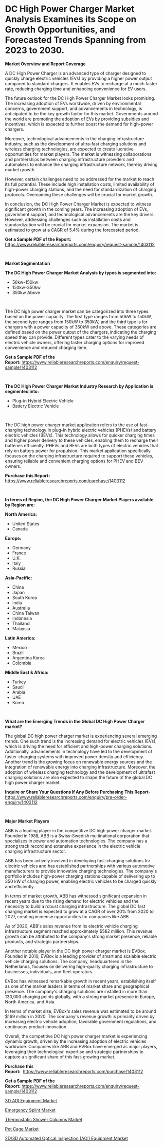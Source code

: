 <p><h1>DC High Power Charger Market Analysis Examines its Scope on Growth Opportunities, and Forecasted Trends Spanning from 2023 to 2030.</h1></p><p><strong>Market Overview and Report Coverage</strong></p>
<p><p>A DC High Power Charger is an advanced type of charger designed to quickly charge electric vehicles (EVs) by providing a higher power output compared to standard chargers. It enables EVs to recharge at a much faster rate, reducing charging time and enhancing convenience for EV users.</p><p>The future outlook for the DC High Power Charger Market looks promising. The increasing adoption of EVs worldwide, driven by environmental concerns, government support, and advancements in technology, is anticipated to be the key growth factor for this market. Governments around the world are promoting the adoption of EVs by providing subsidies and incentives, which is expected to further boost the demand for high-power chargers.</p><p>Moreover, technological advancements in the charging infrastructure industry, such as the development of ultra-fast charging solutions and wireless charging technologies, are expected to create lucrative opportunities for market players. The market is witnessing collaborations and partnerships between charging infrastructure providers and automakers to enhance the charging infrastructure network, thereby driving market growth.</p><p>However, certain challenges need to be addressed for the market to reach its full potential. These include high installation costs, limited availability of high-power charging stations, and the need for standardization of charging protocols. Overcoming these challenges will be crucial for market growth.</p><p>In conclusion, the DC High Power Charger Market is expected to witness significant growth in the coming years. The increasing adoption of EVs, government support, and technological advancements are the key drivers. However, addressing challenges such as installation costs and standardization will be crucial for market expansion. The market is estimated to grow at a CAGR of 5.4% during the forecasted period.</p></p>
<p><strong>Get a Sample PDF of the Report:</strong> <a href="https://www.reliableresearchreports.com/enquiry/request-sample/1403112">https://www.reliableresearchreports.com/enquiry/request-sample/1403112</a></p>
<p>&nbsp;</p>
<p><strong>Market Segmentation</strong></p>
<p><strong>The DC High Power Charger Market Analysis by types is segmented into:</strong></p>
<p><ul><li>50kw-150kw</li><li>150kw-350kw</li><li>350kw Above</li></ul></p>
<p>&nbsp;</p>
<p><p>The DC high power charger market can be categorized into three types based on the power capacity. The first type ranges from 50kW to 150kW, the second type ranges from 150kW to 350kW, and the third type is for chargers with a power capacity of 350kW and above. These categories are defined based on the power output of the chargers, indicating the charging speed they can provide. Different types cater to the varying needs of electric vehicle owners, offering faster charging options for improved convenience and reduced charging time.</p></p>
<p><strong>Get a Sample PDF of the Report:</strong>&nbsp;<a href="https://www.reliableresearchreports.com/enquiry/request-sample/1403112">https://www.reliableresearchreports.com/enquiry/request-sample/1403112</a></p>
<p>&nbsp;</p>
<p><strong>The DC High Power Charger Market Industry Research by Application is segmented into:</strong></p>
<p><ul><li>Plug-in Hybrid Electric Vehicle</li><li>Battery Electric Vehicle</li></ul></p>
<p>&nbsp;</p>
<p><p>The DC high power charger market application refers to the use of fast-charging technology in plug-in hybrid electric vehicles (PHEVs) and battery electric vehicles (BEVs). This technology allows for quicker charging times and higher power delivery to these vehicles, enabling them to recharge their batteries efficiently. PHEVs and BEVs are both types of electric vehicles that rely on battery power for propulsion. This market application specifically focuses on the charging infrastructure required to support these vehicles, ensuring reliable and convenient charging options for PHEV and BEV owners.</p></p>
<p><strong>Purchase this Report:</strong>&nbsp; <a href="https://www.reliableresearchreports.com/purchase/1403112">https://www.reliableresearchreports.com/purchase/1403112</a></p>
<p>&nbsp;</p>
<p><strong>In terms of Region, the DC High Power Charger Market Players available by Region are:</strong></p>
<p>
    <p> <strong> North America: </strong>
        <ul>
            <li>United States</li>
            <li>Canada</li>
        </ul>
        </p> 
    <p> <strong> Europe: </strong>
        <ul>
            <li>Germany</li>
            <li>France</li>
            <li>U.K.</li>
            <li>Italy</li>
            <li>Russia</li>
        </ul>
        </p> 
    <p> <strong> Asia-Pacific: </strong>
        <ul>
            <li>China</li>
            <li>Japan</li>
            <li>South Korea</li>
            <li>India</li>
            <li>Australia</li>
            <li>China Taiwan</li>
            <li>Indonesia</li>
            <li>Thailand</li>
            <li>Malaysia</li>
        </ul>
        </p> 
    <p> <strong> Latin America: </strong>
        <ul>
            <li>Mexico</li>
            <li>Brazil</li>
            <li>Argentina Korea</li>
            <li>Colombia</li>
        </ul>
        </p> 
    <p> <strong> Middle East & Africa: </strong>
        <ul>
            <li>Turkey</li>
            <li>Saudi</li>
            <li>Arabia</li>
            <li>UAE</li>
            <li>Korea</li>
        </ul>
    </p>
    </p>
<p>&nbsp;</p>
<p><strong>What are the Emerging Trends in the Global DC High Power Charger market?</strong></p>
<p><p>The global DC high power charger market is experiencing several emerging trends. One such trend is the increasing demand for electric vehicles (EVs), which is driving the need for efficient and high-power charging solutions. Additionally, advancements in technology have led to the development of faster-charging systems with improved power density and efficiency. Another trend is the growing focus on renewable energy sources and the integration of renewable energy into charging infrastructure. Moreover, the adoption of wireless charging technology and the development of ultrafast charging solutions are also expected to shape the future of the global DC high power charger market.</p></p>
<p><strong>Inquire or Share Your Questions If Any Before Purchasing This Report</strong>- <a href="https://www.reliableresearchreports.com/enquiry/pre-order-enquiry/1403112">https://www.reliableresearchreports.com/enquiry/pre-order-enquiry/1403112</a></p>
<p>&nbsp;</p>
<p><strong>Major Market Players</strong></p>
<p><p>ABB is a leading player in the competitive DC high power charger market. Founded in 1988, ABB is a Swiss-Swedish multinational corporation that specializes in power and automation technologies. The company has a strong track record and extensive experience in the electric vehicle charging infrastructure sector.</p><p>ABB has been actively involved in developing fast-charging solutions for electric vehicles and has established partnerships with various automotive manufacturers to provide innovative charging technologies. The company's portfolio includes high-power charging stations capable of delivering up to 350 kW of charging power, enabling electric vehicles to be charged quickly and efficiently.</p><p>In terms of market growth, ABB has witnessed significant expansion in recent years due to the rising demand for electric vehicles and the necessity to build a robust charging infrastructure. The global DC fast charging market is expected to grow at a CAGR of over 20% from 2020 to 2027, creating immense opportunities for companies like ABB.</p><p>As of 2020, ABB's sales revenue from its electric vehicle charging infrastructure segment reached approximately $582 million. This revenue growth can be attributed to the company's strong market presence, reliable products, and strategic partnerships.</p><p>Another notable player in the DC high power charger market is EVBox. Founded in 2010, EVBox is a leading provider of smart and scalable electric vehicle charging solutions. The company, headquartered in the Netherlands, focuses on delivering high-quality charging infrastructure to businesses, individuals, and fleet operators.</p><p>EVBox has witnessed remarkable growth in recent years, establishing itself as one of the market leaders in terms of market share and geographical presence. The company's charging solutions are installed in more than 130,000 charging points globally, with a strong market presence in Europe, North America, and Asia.</p><p>In terms of market size, EVBox's sales revenue was estimated to be around $169 million in 2020. The company's revenue growth is primarily driven by increasing electric vehicle adoption, favorable government regulations, and continuous product innovation.</p><p>Overall, the competitive DC high power charger market is experiencing dynamic growth, driven by the increasing adoption of electric vehicles worldwide. Companies like ABB and EVBox have emerged as major players, leveraging their technological expertise and strategic partnerships to capture a significant share of this fast-growing market.</p></p>
<p><strong>Purchase this Report:</strong>&nbsp;&nbsp;<a href="https://www.reliableresearchreports.com/purchase/1403112">https://www.reliableresearchreports.com/purchase/1403112</a></p>
<p></p>
<p><strong>Get a Sample PDF of the Report:</strong>&nbsp;<a href="https://www.reliableresearchreports.com/enquiry/request-sample/1403112">https://www.reliableresearchreports.com/enquiry/request-sample/1403112</a></p>
<p><p><a href="https://medium.com/@fosterfahey1016/3d-aoi-equipment-market-exploring-market-share-market-trends-and-future-growth-955ec7d578fb">3D AOI Equipment Market</a></p><p><a href="https://medium.com/@boydsmitham726/emergency-splint-market-report-reveals-the-latest-trends-and-growth-opportunities-of-this-market-b5ddb9657e25">Emergency Splint Market</a></p><p><a href="https://medium.com/@jerrodhilll68/thermostatic-shower-columns-market-size-and-market-trends-complete-industry-overview-2023-to-2030-4fcb20d46958">Thermostatic Shower Columns Market</a></p><p><a href="https://medium.com/@cierrahayes645/pet-cage-market-competitive-analysis-market-trends-and-forecast-to-2030-5c08f18396e5">Pet Cage Market</a></p><p><a href="https://medium.com/@joanacasper19/2d-3d-automated-optical-inspection-aoi-equipment-market-trends-and-market-analysis-forecasted-for-1b72fbf2c880">2D/3D Automated Optical Inspection (AOI) Equipment Market</a></p></p>